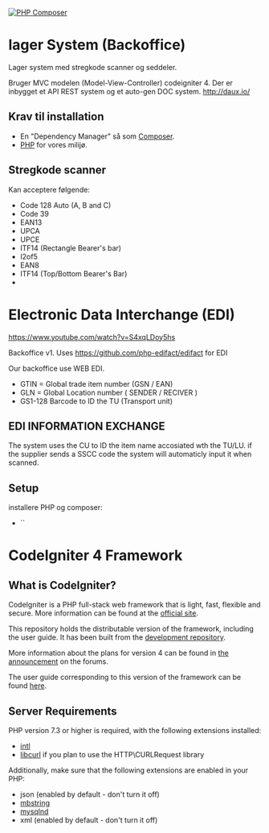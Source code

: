 [![PHP Composer](https://github.com/AOGGgit/backoffice/actions/workflows/php.yml/badge.svg)](https://github.com/AOGGgit/backoffice/actions/workflows/php.yml)

# lager System (Backoffice)
Lager system med stregkode scanner og seddeler.

Bruger MVC modelen (Model-View-Controller) codeigniter 4.
Der er inbygget et API REST system og et auto-gen DOC system. http://daux.io/

## Krav til installation

 - En "Dependency Manager" så som [Composer](https://getcomposer.org/download//).
 - [PHP](https://www.php.net/downloads) for vores milijø.

## Stregkode scanner

Kan acceptere følgende:
- Code 128 Auto (A, B and C)
- Code 39
- EAN13
- UPCA
- UPCE
- ITF14 (Rectangle Bearer's bar)
- I2of5
- EAN8
- ITF14 (Top/Bottom Bearer's Bar)
- 
#  Electronic Data Interchange (EDI) 
https://www.youtube.com/watch?v=S4xqLDoy5hs

Backoffice v1. Uses https://github.com/php-edifact/edifact for EDI 

Our backoffice use WEB EDI.

- GTIN = Global trade item number (GSN / EAN)
- GLN = Global Location number ( SENDER / RECIVER )
- GS1-128 Barcode to ID the TU (Transport unit)

## EDI INFORMATION EXCHANGE

The system uses the CU to ID the item name accosiated wth the TU/LU.
if the supplier sends a SSCC code the system will automaticly input it when scanned.

## Setup

installere PHP og composer:
 - ``



# CodeIgniter 4 Framework

## What is CodeIgniter?

CodeIgniter is a PHP full-stack web framework that is light, fast, flexible and secure.
More information can be found at the [official site](http://codeigniter.com).

This repository holds the distributable version of the framework,
including the user guide. It has been built from the
[development repository](https://github.com/codeigniter4/CodeIgniter4).

More information about the plans for version 4 can be found in [the announcement](http://forum.codeigniter.com/thread-62615.html) on the forums.

The user guide corresponding to this version of the framework can be found
[here](https://codeigniter4.github.io/userguide/).

## Server Requirements

PHP version 7.3 or higher is required, with the following extensions installed:

- [intl](http://php.net/manual/en/intl.requirements.php)
- [libcurl](http://php.net/manual/en/curl.requirements.php) if you plan to use the HTTP\CURLRequest library

Additionally, make sure that the following extensions are enabled in your PHP:

- json (enabled by default - don't turn it off)
- [mbstring](http://php.net/manual/en/mbstring.installation.php)
- [mysqlnd](http://php.net/manual/en/mysqlnd.install.php)
- xml (enabled by default - don't turn it off)

